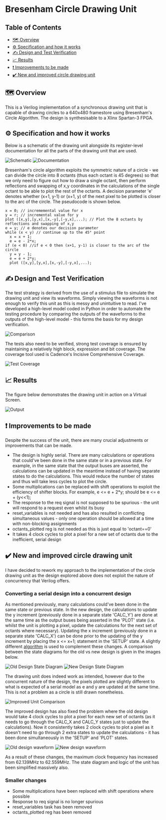 
# Bresenham Circle Drawing Unit
## Table of Contents

  * [🗺️ Overview](#%EF%B8%8F-overview)
  * [⚙️ Specification and how it works](#%EF%B8%8F-specification-and-how-it-works)
  * [✍️ Design and Test Verification](#%EF%B8%8F-design-and-test-verification)
  * [📈 Results](#-results)
  * [❗ Improvements to be made](#%EF%B8%8F-improvements-to-be-made)
  * [✔️ New and improved circle drawing unit](#%EF%B8%8F-new-and-improved-circle-drawing-unit)
  

## 🗺️ Overview

This is a Verilog implementation of a synchronous drawing unit that is capable of drawing circles to a 640x480 framestore using Bresenham's Circle Algorithm. The design is synthesisable to a Xlinx Spartan-3 FPGA.

## ⚙️ Specification and how it works

Below is a schematic of the drawing unit alongside its register-level documentation for all the parts of the drawing unit that are used.

![Schematic](media/drawing_unit.jpg)
![Documentation](media/documentation.jpg)

Bresenham's circle algorithm exploits the symmetric nature of a circle - we can divide the circle into 8 octants (thus each octant is 45 degrees) so that we only need to figure out how to draw a single octant, then perform reflections and swapping of x,y coordinates in the calculations of the single octant to be able to plot the rest of the octants. A decision parameter 'e' denotes whether (x+1, y-1) or (x+1, y) of the next pixel to be plotted is closer to the arc of the circle. The pseudocode is shown below.

```
x = 0; // incrememental value for x
y = r; // incremental value for y
plot ([x,y],[y,x],[x,-y],[-y,x],...); // Plot the 8 octants by reflections and swapping of x,y
e = y; // e denotes our decision parameter
while (x < y) // continue up to the 45° point
  x = x + 1;
  e = e - 2*x;
if (e < 0) //if e < 0 then (x+1, y-1) is closer to the arc of the circle
  y = y - 1;
  e = e + 2*y;
  plot ([x,y],[y,x],[x,-y],[-y,x],...);
```

## ✍️ Design and Test Verification

The test strategy is derived from the use of a stimulus file to simulate the drawing unit and view its waveforms. Simply viewing the waveforms is not enough to verify this unit as this is messy and unintuitive to read. I've developed a high-level model coded in Python in order to automate the testing procedure by comparing the outputs of the waveforms to the outputs of the high-level model - this forms the basis for my design verification.

![Comparison](media/high_level_comparison.jpg)

The tests also need to be verified, strong test coverage is ensured by maintaining a relatively high block, expression and bit coverage. The coverage tool used is Cadence's Incisive Comprehensive Coverage.

![Test Coverage](media/test_coverage.jpg)

## 📈 Results

The figure below demonstrates the drawing unit in action on a Virtual Screen.

![Output](media/output.jpg)

## ❗ Improvements to be made

Despite the success of the unit, there are many crucial adjustments or improvements that can be made.

  * The design is highly serial. There are many calculations or operations that could've been done in the same state or in a previous state. For example, in the same state that the output buses are asserted, the calculations can be updated in the meantime instead of having separate states to do the calculations. This would reduce the number of states and thus will take less cycles to plot the circle.
  * Some multiplications can be replaced with shift operations to exploit the efficiency of shifter blocks. For example, e <= e + 2*y; should be e <= e + (y<<1);
  * The response to the req signal is not supposed to be spurious - the unit will respond to a request even whilst its busy
  * reset_variables is not needed and has also resulted in conflicting simultaneous values - only one operation should be allowed at a time with non-blocking assignments
  * octants_plotted reg is not needed as this is just equal to 'octant==0'
  * It takes 4 clock cycles to plot a pixel for a new set of octants due to the inefficient, serial design

## ✔️ New and improved circle drawing unit

I have decided to rework my approach to the implementation of the circle drawing unit as the design explored above does not exploit the nature of concurrency that Verilog offers.

### Converting a serial design into a concurrent design

As mentioned previously, many calculations could've been done in the same state or previous state. In the new design, the calculations to update the y increment (previously done in a separate state 'CALC_Y') are done at the same time as the output buses being asserted in the 'PLOT' state (i.e. whilst the unit is plotting a pixel, update the calculations for the next set of octants where necessary). Updating the x increment (previously done in a separate state 'CALC_X') can be done prior to the updating of the y increment by placing the x <= x+1; statement in the 'SETUP' state. A slightly different [algorithm](https://www.geeksforgeeks.org/bresenhams-circle-drawing-algorithm/) is used to complement these changes. A comparison between the state diagrams for the old vs new design is given in the images below.

![Old Design State Diagram](media/old_design_statediagram.jpg)
![New Design State Diagram](media/new_design_statediagram.jpg)

The drawing unit does indeed work as intended, however due to the concurrent nature of the design, the pixels plotted are slightly different to what is expected of a serial model as e and y are updated at the same time. This is not a problem as a circle is still drawn nonetheless.

![Improved Unit Comparison](media/high_level_comparison2.jpg)

The improved design has also fixed the problem where the old design would take 4 clock cycles to plot a pixel for each new set of octants (as it needs to go through the CALC_X and CALC_Y states just to update the calculations). Now it consistently takes 2 clock cycles to plot a pixel as it doesn't need to go through 2 extra states to update the calculations - it has been done simultaneously in the 'SETUP' and 'PLOT' states.

![Old design waveform](media/4clockcycles.jpg)
![New design waveform](media/2clockcycles.jpg)

As a result of these changes, the maximum clock frequency has increased from 62.139MHz to 62.559MHz. The state diagram and logic of the unit has been simplified massively also.



### Smaller changes
  * Some multiplications have been replaced with shift operations where possible
  * Response to req signal is no longer spurious
  * reset_variables task has been removed
  * octants_plotted reg has been removed
  


